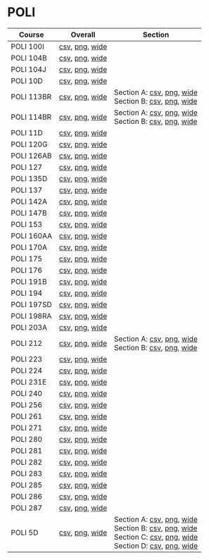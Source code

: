 # POLI

| Course | Overall | Section |
| ------ | ------- | ------- |
| POLI 100I | [csv](https://github.com/UCSD-Historical-Enrollment-Data/2024Winter/blob/main/overall/POLI%20100I.csv), [png](https://raw.githubusercontent.com/UCSD-Historical-Enrollment-Data/2024Winter/main/plot_overall/POLI%20100I.png), [wide](https://raw.githubusercontent.com/UCSD-Historical-Enrollment-Data/2024Winter/main/plot_overall_wide/POLI%20100I.png) |  |
| POLI 104B | [csv](https://github.com/UCSD-Historical-Enrollment-Data/2024Winter/blob/main/overall/POLI%20104B.csv), [png](https://raw.githubusercontent.com/UCSD-Historical-Enrollment-Data/2024Winter/main/plot_overall/POLI%20104B.png), [wide](https://raw.githubusercontent.com/UCSD-Historical-Enrollment-Data/2024Winter/main/plot_overall_wide/POLI%20104B.png) |  |
| POLI 104J | [csv](https://github.com/UCSD-Historical-Enrollment-Data/2024Winter/blob/main/overall/POLI%20104J.csv), [png](https://raw.githubusercontent.com/UCSD-Historical-Enrollment-Data/2024Winter/main/plot_overall/POLI%20104J.png), [wide](https://raw.githubusercontent.com/UCSD-Historical-Enrollment-Data/2024Winter/main/plot_overall_wide/POLI%20104J.png) |  |
| POLI 10D | [csv](https://github.com/UCSD-Historical-Enrollment-Data/2024Winter/blob/main/overall/POLI%2010D.csv), [png](https://raw.githubusercontent.com/UCSD-Historical-Enrollment-Data/2024Winter/main/plot_overall/POLI%2010D.png), [wide](https://raw.githubusercontent.com/UCSD-Historical-Enrollment-Data/2024Winter/main/plot_overall_wide/POLI%2010D.png) |  |
| POLI 113BR | [csv](https://github.com/UCSD-Historical-Enrollment-Data/2024Winter/blob/main/overall/POLI%20113BR.csv), [png](https://raw.githubusercontent.com/UCSD-Historical-Enrollment-Data/2024Winter/main/plot_overall/POLI%20113BR.png), [wide](https://raw.githubusercontent.com/UCSD-Historical-Enrollment-Data/2024Winter/main/plot_overall_wide/POLI%20113BR.png) | Section A: [csv](https://github.com/UCSD-Historical-Enrollment-Data/2024Winter/blob/main/section/POLI%20113BR_A.csv), [png](https://raw.githubusercontent.com/UCSD-Historical-Enrollment-Data/2024Winter/main/plot_section/POLI%20113BR_A.png), [wide](https://raw.githubusercontent.com/UCSD-Historical-Enrollment-Data/2024Winter/main/plot_section_wide/POLI%20113BR_A.png)<br>Section B: [csv](https://github.com/UCSD-Historical-Enrollment-Data/2024Winter/blob/main/section/POLI%20113BR_B.csv), [png](https://raw.githubusercontent.com/UCSD-Historical-Enrollment-Data/2024Winter/main/plot_section/POLI%20113BR_B.png), [wide](https://raw.githubusercontent.com/UCSD-Historical-Enrollment-Data/2024Winter/main/plot_section_wide/POLI%20113BR_B.png) |
| POLI 114BR | [csv](https://github.com/UCSD-Historical-Enrollment-Data/2024Winter/blob/main/overall/POLI%20114BR.csv), [png](https://raw.githubusercontent.com/UCSD-Historical-Enrollment-Data/2024Winter/main/plot_overall/POLI%20114BR.png), [wide](https://raw.githubusercontent.com/UCSD-Historical-Enrollment-Data/2024Winter/main/plot_overall_wide/POLI%20114BR.png) | Section A: [csv](https://github.com/UCSD-Historical-Enrollment-Data/2024Winter/blob/main/section/POLI%20114BR_A.csv), [png](https://raw.githubusercontent.com/UCSD-Historical-Enrollment-Data/2024Winter/main/plot_section/POLI%20114BR_A.png), [wide](https://raw.githubusercontent.com/UCSD-Historical-Enrollment-Data/2024Winter/main/plot_section_wide/POLI%20114BR_A.png)<br>Section B: [csv](https://github.com/UCSD-Historical-Enrollment-Data/2024Winter/blob/main/section/POLI%20114BR_B.csv), [png](https://raw.githubusercontent.com/UCSD-Historical-Enrollment-Data/2024Winter/main/plot_section/POLI%20114BR_B.png), [wide](https://raw.githubusercontent.com/UCSD-Historical-Enrollment-Data/2024Winter/main/plot_section_wide/POLI%20114BR_B.png) |
| POLI 11D | [csv](https://github.com/UCSD-Historical-Enrollment-Data/2024Winter/blob/main/overall/POLI%2011D.csv), [png](https://raw.githubusercontent.com/UCSD-Historical-Enrollment-Data/2024Winter/main/plot_overall/POLI%2011D.png), [wide](https://raw.githubusercontent.com/UCSD-Historical-Enrollment-Data/2024Winter/main/plot_overall_wide/POLI%2011D.png) |  |
| POLI 120G | [csv](https://github.com/UCSD-Historical-Enrollment-Data/2024Winter/blob/main/overall/POLI%20120G.csv), [png](https://raw.githubusercontent.com/UCSD-Historical-Enrollment-Data/2024Winter/main/plot_overall/POLI%20120G.png), [wide](https://raw.githubusercontent.com/UCSD-Historical-Enrollment-Data/2024Winter/main/plot_overall_wide/POLI%20120G.png) |  |
| POLI 126AB | [csv](https://github.com/UCSD-Historical-Enrollment-Data/2024Winter/blob/main/overall/POLI%20126AB.csv), [png](https://raw.githubusercontent.com/UCSD-Historical-Enrollment-Data/2024Winter/main/plot_overall/POLI%20126AB.png), [wide](https://raw.githubusercontent.com/UCSD-Historical-Enrollment-Data/2024Winter/main/plot_overall_wide/POLI%20126AB.png) |  |
| POLI 127 | [csv](https://github.com/UCSD-Historical-Enrollment-Data/2024Winter/blob/main/overall/POLI%20127.csv), [png](https://raw.githubusercontent.com/UCSD-Historical-Enrollment-Data/2024Winter/main/plot_overall/POLI%20127.png), [wide](https://raw.githubusercontent.com/UCSD-Historical-Enrollment-Data/2024Winter/main/plot_overall_wide/POLI%20127.png) |  |
| POLI 135D | [csv](https://github.com/UCSD-Historical-Enrollment-Data/2024Winter/blob/main/overall/POLI%20135D.csv), [png](https://raw.githubusercontent.com/UCSD-Historical-Enrollment-Data/2024Winter/main/plot_overall/POLI%20135D.png), [wide](https://raw.githubusercontent.com/UCSD-Historical-Enrollment-Data/2024Winter/main/plot_overall_wide/POLI%20135D.png) |  |
| POLI 137 | [csv](https://github.com/UCSD-Historical-Enrollment-Data/2024Winter/blob/main/overall/POLI%20137.csv), [png](https://raw.githubusercontent.com/UCSD-Historical-Enrollment-Data/2024Winter/main/plot_overall/POLI%20137.png), [wide](https://raw.githubusercontent.com/UCSD-Historical-Enrollment-Data/2024Winter/main/plot_overall_wide/POLI%20137.png) |  |
| POLI 142A | [csv](https://github.com/UCSD-Historical-Enrollment-Data/2024Winter/blob/main/overall/POLI%20142A.csv), [png](https://raw.githubusercontent.com/UCSD-Historical-Enrollment-Data/2024Winter/main/plot_overall/POLI%20142A.png), [wide](https://raw.githubusercontent.com/UCSD-Historical-Enrollment-Data/2024Winter/main/plot_overall_wide/POLI%20142A.png) |  |
| POLI 147B | [csv](https://github.com/UCSD-Historical-Enrollment-Data/2024Winter/blob/main/overall/POLI%20147B.csv), [png](https://raw.githubusercontent.com/UCSD-Historical-Enrollment-Data/2024Winter/main/plot_overall/POLI%20147B.png), [wide](https://raw.githubusercontent.com/UCSD-Historical-Enrollment-Data/2024Winter/main/plot_overall_wide/POLI%20147B.png) |  |
| POLI 153 | [csv](https://github.com/UCSD-Historical-Enrollment-Data/2024Winter/blob/main/overall/POLI%20153.csv), [png](https://raw.githubusercontent.com/UCSD-Historical-Enrollment-Data/2024Winter/main/plot_overall/POLI%20153.png), [wide](https://raw.githubusercontent.com/UCSD-Historical-Enrollment-Data/2024Winter/main/plot_overall_wide/POLI%20153.png) |  |
| POLI 160AA | [csv](https://github.com/UCSD-Historical-Enrollment-Data/2024Winter/blob/main/overall/POLI%20160AA.csv), [png](https://raw.githubusercontent.com/UCSD-Historical-Enrollment-Data/2024Winter/main/plot_overall/POLI%20160AA.png), [wide](https://raw.githubusercontent.com/UCSD-Historical-Enrollment-Data/2024Winter/main/plot_overall_wide/POLI%20160AA.png) |  |
| POLI 170A | [csv](https://github.com/UCSD-Historical-Enrollment-Data/2024Winter/blob/main/overall/POLI%20170A.csv), [png](https://raw.githubusercontent.com/UCSD-Historical-Enrollment-Data/2024Winter/main/plot_overall/POLI%20170A.png), [wide](https://raw.githubusercontent.com/UCSD-Historical-Enrollment-Data/2024Winter/main/plot_overall_wide/POLI%20170A.png) |  |
| POLI 175 | [csv](https://github.com/UCSD-Historical-Enrollment-Data/2024Winter/blob/main/overall/POLI%20175.csv), [png](https://raw.githubusercontent.com/UCSD-Historical-Enrollment-Data/2024Winter/main/plot_overall/POLI%20175.png), [wide](https://raw.githubusercontent.com/UCSD-Historical-Enrollment-Data/2024Winter/main/plot_overall_wide/POLI%20175.png) |  |
| POLI 176 | [csv](https://github.com/UCSD-Historical-Enrollment-Data/2024Winter/blob/main/overall/POLI%20176.csv), [png](https://raw.githubusercontent.com/UCSD-Historical-Enrollment-Data/2024Winter/main/plot_overall/POLI%20176.png), [wide](https://raw.githubusercontent.com/UCSD-Historical-Enrollment-Data/2024Winter/main/plot_overall_wide/POLI%20176.png) |  |
| POLI 191B | [csv](https://github.com/UCSD-Historical-Enrollment-Data/2024Winter/blob/main/overall/POLI%20191B.csv), [png](https://raw.githubusercontent.com/UCSD-Historical-Enrollment-Data/2024Winter/main/plot_overall/POLI%20191B.png), [wide](https://raw.githubusercontent.com/UCSD-Historical-Enrollment-Data/2024Winter/main/plot_overall_wide/POLI%20191B.png) |  |
| POLI 194 | [csv](https://github.com/UCSD-Historical-Enrollment-Data/2024Winter/blob/main/overall/POLI%20194.csv), [png](https://raw.githubusercontent.com/UCSD-Historical-Enrollment-Data/2024Winter/main/plot_overall/POLI%20194.png), [wide](https://raw.githubusercontent.com/UCSD-Historical-Enrollment-Data/2024Winter/main/plot_overall_wide/POLI%20194.png) |  |
| POLI 197SD | [csv](https://github.com/UCSD-Historical-Enrollment-Data/2024Winter/blob/main/overall/POLI%20197SD.csv), [png](https://raw.githubusercontent.com/UCSD-Historical-Enrollment-Data/2024Winter/main/plot_overall/POLI%20197SD.png), [wide](https://raw.githubusercontent.com/UCSD-Historical-Enrollment-Data/2024Winter/main/plot_overall_wide/POLI%20197SD.png) |  |
| POLI 198RA | [csv](https://github.com/UCSD-Historical-Enrollment-Data/2024Winter/blob/main/overall/POLI%20198RA.csv), [png](https://raw.githubusercontent.com/UCSD-Historical-Enrollment-Data/2024Winter/main/plot_overall/POLI%20198RA.png), [wide](https://raw.githubusercontent.com/UCSD-Historical-Enrollment-Data/2024Winter/main/plot_overall_wide/POLI%20198RA.png) |  |
| POLI 203A | [csv](https://github.com/UCSD-Historical-Enrollment-Data/2024Winter/blob/main/overall/POLI%20203A.csv), [png](https://raw.githubusercontent.com/UCSD-Historical-Enrollment-Data/2024Winter/main/plot_overall/POLI%20203A.png), [wide](https://raw.githubusercontent.com/UCSD-Historical-Enrollment-Data/2024Winter/main/plot_overall_wide/POLI%20203A.png) |  |
| POLI 212 | [csv](https://github.com/UCSD-Historical-Enrollment-Data/2024Winter/blob/main/overall/POLI%20212.csv), [png](https://raw.githubusercontent.com/UCSD-Historical-Enrollment-Data/2024Winter/main/plot_overall/POLI%20212.png), [wide](https://raw.githubusercontent.com/UCSD-Historical-Enrollment-Data/2024Winter/main/plot_overall_wide/POLI%20212.png) | Section A: [csv](https://github.com/UCSD-Historical-Enrollment-Data/2024Winter/blob/main/section/POLI%20212_A.csv), [png](https://raw.githubusercontent.com/UCSD-Historical-Enrollment-Data/2024Winter/main/plot_section/POLI%20212_A.png), [wide](https://raw.githubusercontent.com/UCSD-Historical-Enrollment-Data/2024Winter/main/plot_section_wide/POLI%20212_A.png)<br>Section B: [csv](https://github.com/UCSD-Historical-Enrollment-Data/2024Winter/blob/main/section/POLI%20212_B.csv), [png](https://raw.githubusercontent.com/UCSD-Historical-Enrollment-Data/2024Winter/main/plot_section/POLI%20212_B.png), [wide](https://raw.githubusercontent.com/UCSD-Historical-Enrollment-Data/2024Winter/main/plot_section_wide/POLI%20212_B.png) |
| POLI 223 | [csv](https://github.com/UCSD-Historical-Enrollment-Data/2024Winter/blob/main/overall/POLI%20223.csv), [png](https://raw.githubusercontent.com/UCSD-Historical-Enrollment-Data/2024Winter/main/plot_overall/POLI%20223.png), [wide](https://raw.githubusercontent.com/UCSD-Historical-Enrollment-Data/2024Winter/main/plot_overall_wide/POLI%20223.png) |  |
| POLI 224 | [csv](https://github.com/UCSD-Historical-Enrollment-Data/2024Winter/blob/main/overall/POLI%20224.csv), [png](https://raw.githubusercontent.com/UCSD-Historical-Enrollment-Data/2024Winter/main/plot_overall/POLI%20224.png), [wide](https://raw.githubusercontent.com/UCSD-Historical-Enrollment-Data/2024Winter/main/plot_overall_wide/POLI%20224.png) |  |
| POLI 231E | [csv](https://github.com/UCSD-Historical-Enrollment-Data/2024Winter/blob/main/overall/POLI%20231E.csv), [png](https://raw.githubusercontent.com/UCSD-Historical-Enrollment-Data/2024Winter/main/plot_overall/POLI%20231E.png), [wide](https://raw.githubusercontent.com/UCSD-Historical-Enrollment-Data/2024Winter/main/plot_overall_wide/POLI%20231E.png) |  |
| POLI 240 | [csv](https://github.com/UCSD-Historical-Enrollment-Data/2024Winter/blob/main/overall/POLI%20240.csv), [png](https://raw.githubusercontent.com/UCSD-Historical-Enrollment-Data/2024Winter/main/plot_overall/POLI%20240.png), [wide](https://raw.githubusercontent.com/UCSD-Historical-Enrollment-Data/2024Winter/main/plot_overall_wide/POLI%20240.png) |  |
| POLI 256 | [csv](https://github.com/UCSD-Historical-Enrollment-Data/2024Winter/blob/main/overall/POLI%20256.csv), [png](https://raw.githubusercontent.com/UCSD-Historical-Enrollment-Data/2024Winter/main/plot_overall/POLI%20256.png), [wide](https://raw.githubusercontent.com/UCSD-Historical-Enrollment-Data/2024Winter/main/plot_overall_wide/POLI%20256.png) |  |
| POLI 261 | [csv](https://github.com/UCSD-Historical-Enrollment-Data/2024Winter/blob/main/overall/POLI%20261.csv), [png](https://raw.githubusercontent.com/UCSD-Historical-Enrollment-Data/2024Winter/main/plot_overall/POLI%20261.png), [wide](https://raw.githubusercontent.com/UCSD-Historical-Enrollment-Data/2024Winter/main/plot_overall_wide/POLI%20261.png) |  |
| POLI 271 | [csv](https://github.com/UCSD-Historical-Enrollment-Data/2024Winter/blob/main/overall/POLI%20271.csv), [png](https://raw.githubusercontent.com/UCSD-Historical-Enrollment-Data/2024Winter/main/plot_overall/POLI%20271.png), [wide](https://raw.githubusercontent.com/UCSD-Historical-Enrollment-Data/2024Winter/main/plot_overall_wide/POLI%20271.png) |  |
| POLI 280 | [csv](https://github.com/UCSD-Historical-Enrollment-Data/2024Winter/blob/main/overall/POLI%20280.csv), [png](https://raw.githubusercontent.com/UCSD-Historical-Enrollment-Data/2024Winter/main/plot_overall/POLI%20280.png), [wide](https://raw.githubusercontent.com/UCSD-Historical-Enrollment-Data/2024Winter/main/plot_overall_wide/POLI%20280.png) |  |
| POLI 281 | [csv](https://github.com/UCSD-Historical-Enrollment-Data/2024Winter/blob/main/overall/POLI%20281.csv), [png](https://raw.githubusercontent.com/UCSD-Historical-Enrollment-Data/2024Winter/main/plot_overall/POLI%20281.png), [wide](https://raw.githubusercontent.com/UCSD-Historical-Enrollment-Data/2024Winter/main/plot_overall_wide/POLI%20281.png) |  |
| POLI 282 | [csv](https://github.com/UCSD-Historical-Enrollment-Data/2024Winter/blob/main/overall/POLI%20282.csv), [png](https://raw.githubusercontent.com/UCSD-Historical-Enrollment-Data/2024Winter/main/plot_overall/POLI%20282.png), [wide](https://raw.githubusercontent.com/UCSD-Historical-Enrollment-Data/2024Winter/main/plot_overall_wide/POLI%20282.png) |  |
| POLI 283 | [csv](https://github.com/UCSD-Historical-Enrollment-Data/2024Winter/blob/main/overall/POLI%20283.csv), [png](https://raw.githubusercontent.com/UCSD-Historical-Enrollment-Data/2024Winter/main/plot_overall/POLI%20283.png), [wide](https://raw.githubusercontent.com/UCSD-Historical-Enrollment-Data/2024Winter/main/plot_overall_wide/POLI%20283.png) |  |
| POLI 285 | [csv](https://github.com/UCSD-Historical-Enrollment-Data/2024Winter/blob/main/overall/POLI%20285.csv), [png](https://raw.githubusercontent.com/UCSD-Historical-Enrollment-Data/2024Winter/main/plot_overall/POLI%20285.png), [wide](https://raw.githubusercontent.com/UCSD-Historical-Enrollment-Data/2024Winter/main/plot_overall_wide/POLI%20285.png) |  |
| POLI 286 | [csv](https://github.com/UCSD-Historical-Enrollment-Data/2024Winter/blob/main/overall/POLI%20286.csv), [png](https://raw.githubusercontent.com/UCSD-Historical-Enrollment-Data/2024Winter/main/plot_overall/POLI%20286.png), [wide](https://raw.githubusercontent.com/UCSD-Historical-Enrollment-Data/2024Winter/main/plot_overall_wide/POLI%20286.png) |  |
| POLI 287 | [csv](https://github.com/UCSD-Historical-Enrollment-Data/2024Winter/blob/main/overall/POLI%20287.csv), [png](https://raw.githubusercontent.com/UCSD-Historical-Enrollment-Data/2024Winter/main/plot_overall/POLI%20287.png), [wide](https://raw.githubusercontent.com/UCSD-Historical-Enrollment-Data/2024Winter/main/plot_overall_wide/POLI%20287.png) |  |
| POLI 5D | [csv](https://github.com/UCSD-Historical-Enrollment-Data/2024Winter/blob/main/overall/POLI%205D.csv), [png](https://raw.githubusercontent.com/UCSD-Historical-Enrollment-Data/2024Winter/main/plot_overall/POLI%205D.png), [wide](https://raw.githubusercontent.com/UCSD-Historical-Enrollment-Data/2024Winter/main/plot_overall_wide/POLI%205D.png) | Section A: [csv](https://github.com/UCSD-Historical-Enrollment-Data/2024Winter/blob/main/section/POLI%205D_A.csv), [png](https://raw.githubusercontent.com/UCSD-Historical-Enrollment-Data/2024Winter/main/plot_section/POLI%205D_A.png), [wide](https://raw.githubusercontent.com/UCSD-Historical-Enrollment-Data/2024Winter/main/plot_section_wide/POLI%205D_A.png)<br>Section B: [csv](https://github.com/UCSD-Historical-Enrollment-Data/2024Winter/blob/main/section/POLI%205D_B.csv), [png](https://raw.githubusercontent.com/UCSD-Historical-Enrollment-Data/2024Winter/main/plot_section/POLI%205D_B.png), [wide](https://raw.githubusercontent.com/UCSD-Historical-Enrollment-Data/2024Winter/main/plot_section_wide/POLI%205D_B.png)<br>Section C: [csv](https://github.com/UCSD-Historical-Enrollment-Data/2024Winter/blob/main/section/POLI%205D_C.csv), [png](https://raw.githubusercontent.com/UCSD-Historical-Enrollment-Data/2024Winter/main/plot_section/POLI%205D_C.png), [wide](https://raw.githubusercontent.com/UCSD-Historical-Enrollment-Data/2024Winter/main/plot_section_wide/POLI%205D_C.png)<br>Section D: [csv](https://github.com/UCSD-Historical-Enrollment-Data/2024Winter/blob/main/section/POLI%205D_D.csv), [png](https://raw.githubusercontent.com/UCSD-Historical-Enrollment-Data/2024Winter/main/plot_section/POLI%205D_D.png), [wide](https://raw.githubusercontent.com/UCSD-Historical-Enrollment-Data/2024Winter/main/plot_section_wide/POLI%205D_D.png) |
